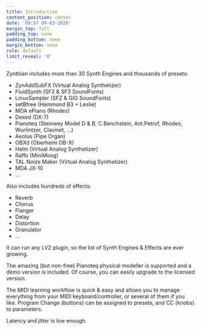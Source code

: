 ```yaml
---
title: Introduction
content_position: center
date: '09:57 09-03-2020'
margin_top: full
padding_top: none
padding_bottom: none
margin_bottom: none
role: default
limit_reveal: '0'
---
```


Zynthian includes more than 30 Synth Engines and thousands of presets:

+ ZynAddSubFX (Virtual Analog Synthetizer)
+ FluidSynth (SF2 & SF3 SoundFonts)
+ LinuxSampler (SFZ & GIG SoundFonts)
+ setBfree (Hammond B3 + Leslie)
+ MDA ePiano (Rhodes)
+ Dexed (DX-7)
+ Pianoteq (Steinwey Model D & B, C.Benchstein, Ant.Petrof,  Rhodes, Wurlintzer, Clavinet, ...)
+ Aeolus (Pipe Organ)
+ OBXd (Oberheim OB-X)
+ Helm (Virtual Analog Synthetizer)
+ Raffo (MiniMoog)
+ TAL Noize Maker (Virtual Analog Synthetizer)
+ MDA JX-10
+ ...

Also includes hundreds of effects:

+ Reverb
+ Chorus
+ Flanger
+ Delay
+ Distortion
+ Granulator
+ ...

It can run any LV2 plugin, so the list of Synth Engines & Effects are ever growing.

The amazing (but non-free) Pianoteq physical modeller is supported and a demo version is included. Of course, you can easily upgrade to the licensed version.

The MIDI learning workflow is quick & easy and allows you to manage everything from your MIDI keyboard/controller, or several of them if you like. Program Change (buttons) can be assigned to presets, and CC (knobs) to parameters.

Latency and jitter is low enough. 


